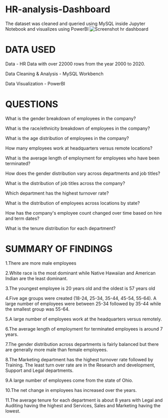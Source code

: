 # HR-analysis-Dashboard
The dataset was cleaned and queried using MySQL inside Jupyter Notebook and visualizes using PowerBI
![Screenshot hr dashboard](https://github.com/nayak-swastika/HR-analysis-Dashboard/assets/89405829/344c2472-dac4-46ef-b48d-34f07211dbc9)


# DATA USED
Data - HR Data with over 22000 rows from the year 2000 to 2020.

Data Cleaning & Analysis - MySQL Workbench

Data Visualization - PowerBI
# QUESTIONS
What is the gender breakdown of employees in the company?

What is the race/ethnicity breakdown of employees in the company?

What is the age distribution of employees in the company?

How many employees work at headquarters versus remote locations?

What is the average length of employment for employees who have been terminated?

How does the gender distribution vary across departments and job titles?

What is the distribution of job titles across the company?

Which department has the highest turnover rate?

What is the distribution of employees across locations by state?

How has the company's employee count changed over time based on hire and term dates?

What is the tenure distribution for each department?
#   SUMMARY OF FINDINGS
1.There are more male employees

2.White race is the most dominant while Native Hawaiian and American Indian are the least dominant.

3.The youngest employee is 20 years old and the oldest is 57 years old

4.Five age groups were created (18-24, 25-34, 35-44, 45-54, 55-64). A large number of employees were between 25-34 followed by 35-44 while the smallest group was 55-64.

5.A large number of employees work at the headquarters versus remotely.

6.The average length of employment for terminated employees is around 7 years.

7.The gender distribution across departments is fairly balanced but there are generally more male than female employees.

8.The Marketing department has the highest turnover rate followed by Training. The least turn over rate are in the Research and development, Support and Legal departments.

9.A large number of employees come from the state of Ohio.

10.The net change in employees has increased over the years.

11.The average tenure for each department is about 8 years with Legal and Auditing having the highest and Services, Sales and Marketing having the lowest.

